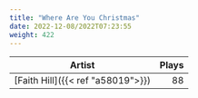 ```yaml
---
title: "Where Are You Christmas"
date: 2022-12-08/2022T07:23:55
weight: 422
---
```




 Artist | Plays 
----- | -----:
[Faith Hill]({{< ref "a58019">}}) | 88
